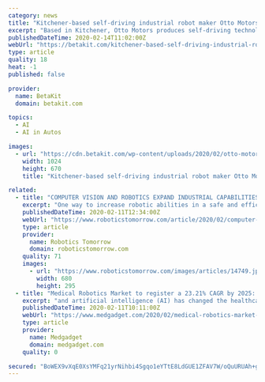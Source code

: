 ```yaml
---
category: news
title: "Kitchener-based self-driving industrial robot maker Otto Motors expands into Japan"
excerpt: "Based in Kitchener, Otto Motors produces self-driving technology and vehicles that move materials within manufacturing and warehousing facilities. Altech is a trading company that imports advanced machinery and equipment from Europe and the United States (US) to support Japanese industrial companies. “Our innovative self-driving vehicles have ..."
publishedDateTime: 2020-02-14T11:02:00Z
webUrl: "https://betakit.com/kitchener-based-self-driving-industrial-robot-maker-otto-motors-expands-into-japan/"
type: article
quality: 18
heat: -1
published: false

provider:
  name: BetaKit
  domain: betakit.com

topics:
  - AI
  - AI in Autos

images:
  - url: "https://cdn.betakit.com/wp-content/uploads/2020/02/otto-motors-via-twitter-1024x670.jpeg"
    width: 1024
    height: 670
    title: "Kitchener-based self-driving industrial robot maker Otto Motors expands into Japan"

related:
  - title: "COMPUTER VISION AND ROBOTICS EXPAND INDUSTRIAL CAPABILITIES"
    excerpt: "One way to increase robotic abilities in a safe and efficient manner is to use an innovative new technology: computer vision. Computer vision technology enables a robot to use a camera or scanner to transform multidimensional inputs into data it can process, “perceiving” its surroundings and mimicking sight. Computer vision coupled with ..."
    publishedDateTime: 2020-02-11T12:34:00Z
    webUrl: "https://www.roboticstomorrow.com/article/2020/02/computer-vision-and-robotics-expand-industrial-capabilities/14749"
    type: article
    provider:
      name: Robotics Tomorrow
      domain: roboticstomorrow.com
    quality: 71
    images:
      - url: "https://www.roboticstomorrow.com/images/articles/14749.jpg"
        width: 680
        height: 295
  - title: "Medical Robotics Market to register a 23.21% CAGR by 2025: Key Findings, Regional Study, Trends, Growth, Top Key Players Profiles and Future Prospects"
    excerpt: "and artificial intelligence (AI) has changed the healthcare industry significantly. Thanks to these technologies, medical robotics are proven to be a more safe and useful process for performing surgeries. Increase in the adoption of the medical robots to perform minimally invasive surgeries by lowering the complications is propelling growth of ..."
    publishedDateTime: 2020-02-11T10:11:00Z
    webUrl: "https://www.medgadget.com/2020/02/medical-robotics-market-to-register-a-23-21-cagr-by-2025-key-findings-regional-study-trends-growth-top-key-players-profiles-and-future-prospects.html"
    type: article
    provider:
      name: Medgadget
      domain: medgadget.com
    quality: 0

secured: "BoWEX9vXqE0XsYMFq21yrNihbi4Sgqo1eYTtE8LdGUE1ZFAV7W/oQuURUAh+g2NnqIxVKhET6Ome/f6ldi+WT+kULFXZA1D0Bea0Jl9OJm1bR8lqUmoV7pIm/z6CyXpYArJYFS2NK5e1cP/VXn9rZ6MVwX5Dh01ikg4knlaKaqucjUyTlM3YJSgPbz4s9m5nlBOqLPtzdMP/5DLf/tSG34imtIubDlrXv7wDRXhReWJnVh26ZH7nYApmaIl8fGtuI8EzPKuPFQd2KlzOxUo0JKXfTPFftXZAKm3lqoiu/wEMpf34xwy7zHokN2+SbvJ5nZdlngxvL89juXEt8wnyMVwh9CR2Cc+NhqoCs4gB7/ucnkbvSCyP4V5D3DR0DfJ2idgmCDfDzfVBL+K71Z46tnpf2eHgMOyQ4AEI0HsxIv0jw4+4S98n1m2hIj/1+4jCw/PIdobL41q7TNfAGJb4jrffbJVF1kuO5Rxo3SZXJqs=;8OqOPpodCk8cnXTFiH94BQ=="
---
```



